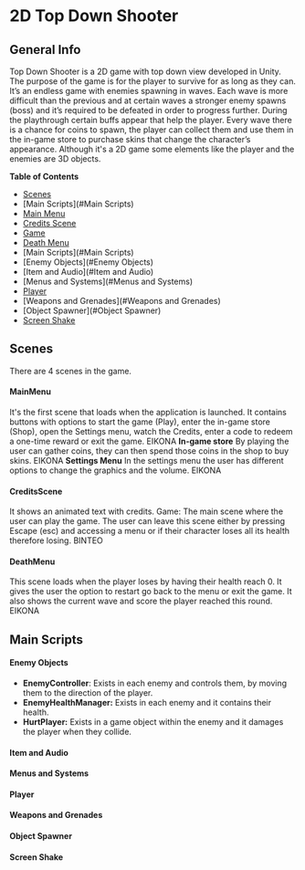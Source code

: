 # 2D Top Down Shooter

## General Info

Top Down Shooter is a 2D game with top down view developed in Unity. The purpose of the game is for the player to survive for as long as they can. It’s an endless game with enemies spawning in waves. Each wave is more difficult than the previous and at certain waves a stronger enemy spawns (boss) and it’s required to be defeated in order to progress further. During the playthrough certain buffs appear that help the player. Every wave there is a chance for coins to spawn, the player can collect them and use them in the in-game store to purchase skins that change the character’s appearance.
Although it's a 2D game some elements like the player and the enemies are 3D objects.

**Table of Contents**
- [Scenes](#Scenes)
- [Main Scripts](#Main Scripts)
 - [Main Menu](#MaiMenu)
 - [Credits Scene](#CreditsScene) 
 - [Game](#Game)
 - [Death Menu](#DeathMenu)
- [Main Scripts](#Main Scripts)
 - [Enemy Objects](#Enemy Objects)
 - [Item and Audio](#Item and Audio)
 - [Menus and Systems](#Menus and Systems)
 - [Player](#Player)
 - [Weapons and Grenades](#Weapons and Grenades)
 - [Object Spawner](#Object Spawner)
 - [Screen Shake](#)

## Scenes

There are 4 scenes in the game.
#### MainMenu
It's the first scene that loads when the application is launched. It contains buttons with options to start the game (Play), enter the in-game store (Shop), open the Settings menu, watch the Credits, enter a code to redeem a one-time reward or exit the game.
ΕΙΚΟΝΑ
**In-game store**
By playing the user can gather coins, they can then spend those coins in the shop to buy skins.
ΕΙΚΟΝΑ
**Settings Menu**
In the settings menu the user has different options to change the graphics and the volume.
ΕΙΚΟΝΑ

#### CreditsScene
It shows an animated text with credits.
Game: The main scene where the user can play the game. The user can leave this scene either by pressing Escape (esc) and accessing a menu or if their character loses all its health therefore losing.
ΒΙΝΤΕΟ

#### DeathMenu
This scene loads when the player loses by having their health reach 0. It gives the user the option to restart go back to the menu or exit the game. It also shows the current wave and score the player reached this round.
ΕΙΚΟΝΑ

## Main Scripts

#### Enemy Objects
- **EnemyController**: Exists in each enemy and controls them, by moving them to the direction of the player.
- **EnemyHealthManager:** Exists in each enemy and it contains their health.
- **HurtPlayer:** Exists in a game object within the enemy and it damages the player when they collide.

#### Item and Audio

#### Menus and Systems

#### Player

#### Weapons and Grenades

#### Object Spawner

#### Screen Shake

